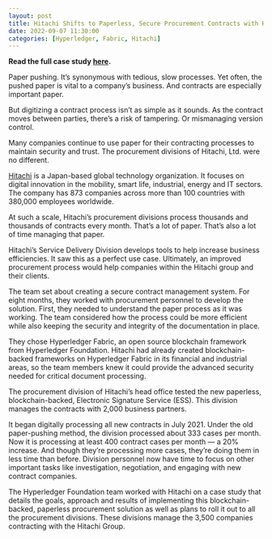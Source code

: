 ```yaml
---
layout: post
title: Hitachi Shifts to Paperless, Secure Procurement Contracts with Hyperledger Fabric
date: 2022-09-07 11:30:00
categories: [Hyperledger, Fabric, Hitachi]
---
```


**Read the full case study [here](https://www.hyperledger.org/learn/publications/hitachi-case-study).**

Paper pushing. It’s synonymous with tedious, slow processes. Yet often, the pushed paper is vital to a company’s business. And contracts are especially important paper.

But digitizing a contract process isn’t as simple as it sounds. As the contract moves between parties, there’s a risk of tampering. Or mismanaging version control.

Many companies continue to use paper for their contracting processes to maintain security and trust. The procurement divisions of Hitachi, Ltd. were no different.

[Hitachi](https://www.hitachi.com/) is a Japan-based global technology organization. It focuses on digital innovation in the mobility, smart life, industrial, energy and IT sectors. The company has 873 companies across more than 100 countries with 380,000 employees worldwide.

At such a scale, Hitachi’s procurement divisions process thousands and thousands of contracts every month. That’s a lot of paper. That’s also a lot of time managing that paper.

Hitachi’s Service Delivery Division develops tools to help increase business efficiencies. It saw this as a perfect use case. Ultimately, an improved procurement process would help companies within the Hitachi group and their clients.

The team set about creating a secure contract management system. For eight months, they worked with procurement personnel to develop the solution. First, they needed to understand the paper process as it was working. The team considered how the process could be more efficient while also keeping the security and integrity of the documentation in place.

They chose Hyperledger Fabric, an open source blockchain framework from Hyperledger Foundation. Hitachi had already created blockchain-backed frameworks on Hyperledger Fabric in its financial and industrial areas, so the team members knew it could provide the advanced security needed for critical document processing.

The procurement division of Hitachi’s head office tested the new paperless, blockchain-backed, Electronic Signature Service (ESS). This division manages the contracts with 2,000 business partners.

It began digitally processing all new contracts in July 2021. Under the old paper-pushing method, the division processed about 333 cases per month. Now it is processing at least 400 contract cases per month — a 20% increase. And though they’re processing more cases, they’re doing them in less time than before. Division personnel now have time to focus on other important tasks like investigation, negotiation, and engaging with new contract companies.

The Hyperledger Foundation team worked with Hitachi on a case study that details the goals, approach and results of implementing this blockchain-backed, paperless procurement solution as well as plans to roll it out to all the procurement divisions. These divisions manage the 3,500 companies contracting with the Hitachi Group.